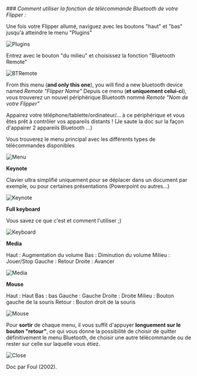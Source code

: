 _### Comment utiliser la fonction de télécommande Bluetooth de votre Flipper :_

Une fois votre Flipper allumé, naviguez avec les boutons "haut" et "bas" jusqu'à atteindre le menu "Plugins"

![Plugins](https://user-images.githubusercontent.com/829842/187899947-29c8d41a-fc61-4a0e-85a6-6bc8b04e60cd.png)

Entrez avec le bouton "du milieu" et choisissez la fonction "Bluetooth Remote"

![BTRemote](https://user-images.githubusercontent.com/829842/187900232-493a33a1-b461-44fc-b91d-1fe17e65eaa1.png)

From this menu (**and only this one**), you will find a new bluetooth device named _Remote "Flipper Name"_
Depuis ce menu (**et uniquement celui-ci**), vous trouverez un nouvel périphérique Bluetooth nommé _Remote "Nom de votre Flipper"_

Appairez votre téléphone/tablette/ordinateur/... à ce périphérique et vous êtes prêt à contrôler vos appareils distants ! (Je saute la doc sur la façon d'appairer 2 appareils Bluetooth ...)

Vous trouverez le menu principal avec les différents types de télécommandes disponibles

![Menu](https://user-images.githubusercontent.com/829842/187900725-791d2be5-75c5-45f5-8baf-19af0026e341.png)

**Keynote**

Clavier ultra simplifié uniquement pour se déplacer dans un document par exemple, ou pour certaines présentations (Powerpoint ou autres...)

![Keynote](https://user-images.githubusercontent.com/829842/187900971-1b17e292-46c9-4fa8-826a-194aab066c8b.png)

**Full keyboard**

Vous savez ce que c'est et comment l'utiliser ;)

![Keyboard](https://user-images.githubusercontent.com/829842/187903229-16f9b944-bad6-4856-9dbd-b1d6182becaa.png)

**Media**

Haut : Augmentation du volume
Bas : Diminution du volume
Milieu : Jouer/Stop
Gauche : Retour
Droite : Avancer

![Media](https://user-images.githubusercontent.com/829842/187903415-21d9e857-56d6-4571-8ad1-186025f56272.png)

**Mouse**

Haut : Haut
Bas : bas
Gauche : Gauche
Droite : Droite
Milieu : Bouton gauche de la souris
Retour : Bouton droit de la souris

![Mouse](https://user-images.githubusercontent.com/829842/187903920-adcd29de-3d51-48b7-8df2-d434824dfbcb.png)

Pour **sortir** de chaque menu, il vous suffit d'appuyer **longuement sur le bouton "retour"**, ce qui vous donne la possibilité de choisir de quitter définitivement le menu Bluetooth, de choisir une autre télécommande ou de rester sur celle sur laquelle vous étiez.

![Close](https://user-images.githubusercontent.com/829842/187904268-66bb2f50-10cb-4959-b0bb-7b30d18374e0.png)

Doc par Foul (2002).
